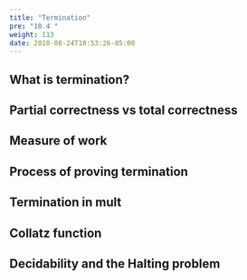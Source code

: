 ```yaml
---
title: "Termination"
pre: "10.4 "
weight: 113
date: 2018-08-24T10:53:26-05:00
---
```


## What is termination?

## Partial correctness vs total correctness

## Measure of work

## Process of proving termination

## Termination in mult

## Collatz function

## Decidability and the Halting problem